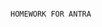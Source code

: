                                                                                               HOMEWORK FOR ANTRA
